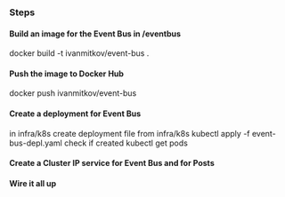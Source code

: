 ### Steps

#### Build an image for the Event Bus in /eventbus

docker build -t ivanmitkov/event-bus .

#### Push the image to Docker Hub

docker push ivanmitkov/event-bus

#### Create a deployment for Event Bus

in infra/k8s
create deployment file
from infra/k8s
kubectl apply -f event-bus-depl.yaml
check if created
kubectl get pods

#### Create a Cluster IP service for Event Bus and for Posts

#### Wire it all up
